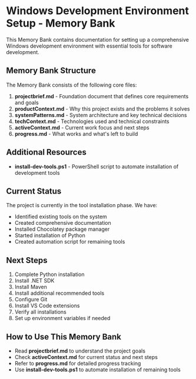 # Windows Development Environment Setup - Memory Bank

This Memory Bank contains documentation for setting up a comprehensive Windows development environment with essential tools for software development.

## Memory Bank Structure

The Memory Bank consists of the following core files:

1. **projectbrief.md** - Foundation document that defines core requirements and goals
2. **productContext.md** - Why this project exists and the problems it solves
3. **systemPatterns.md** - System architecture and key technical decisions
4. **techContext.md** - Technologies used and technical constraints
5. **activeContext.md** - Current work focus and next steps
6. **progress.md** - What works and what's left to build

## Additional Resources

- **install-dev-tools.ps1** - PowerShell script to automate installation of development tools

## Current Status

The project is currently in the tool installation phase. We have:

- Identified existing tools on the system
- Created comprehensive documentation
- Installed Chocolatey package manager
- Started installation of Python
- Created automation script for remaining tools

## Next Steps

1. Complete Python installation
2. Install .NET SDK
3. Install Maven
4. Install additional recommended tools
5. Configure Git
6. Install VS Code extensions
7. Verify all installations
8. Set up environment variables if needed

## How to Use This Memory Bank

- Read **projectbrief.md** to understand the project goals
- Check **activeContext.md** for current status and next steps
- Refer to **progress.md** for detailed progress tracking
- Use **install-dev-tools.ps1** to automate installation of remaining tools
